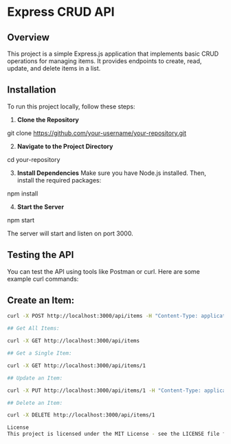 # Express CRUD API

## Overview

This project is a simple Express.js application that implements basic CRUD operations for managing items. It provides endpoints to create, read, update, and delete items in a list.

## Installation

To run this project locally, follow these steps:

1. **Clone the Repository**

git clone https://github.com/your-username/your-repository.git

2. **Navigate to the Project Directory**

cd your-repository

3. **Install Dependencies**
Make sure you have Node.js installed. Then, install the required packages:

npm install

4. **Start the Server**

npm start

The server will start and listen on port 3000.

## Testing the API

You can test the API using tools like Postman or curl. Here are some example curl commands:

## Create an Item:
```bash
curl -X POST http://localhost:3000/api/items -H "Content-Type: application/json" -d '{"id": 1, "name": "Item 1"}'

## Get All Items:

curl -X GET http://localhost:3000/api/items

## Get a Single Item:

curl -X GET http://localhost:3000/api/items/1

## Update an Item:

curl -X PUT http://localhost:3000/api/items/1 -H "Content-Type: application/json" -d '{"id": 1, "name": "Updated Item"}'

## Delete an Item:

curl -X DELETE http://localhost:3000/api/items/1

License
This project is licensed under the MIT License - see the LICENSE file for details.
